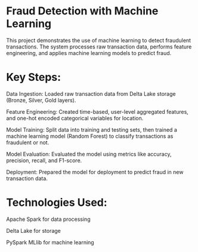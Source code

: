 # Fraud Detection with Machine Learning
This project demonstrates the use of machine learning to detect fraudulent transactions. The system processes raw transaction data, performs feature engineering, and applies machine learning models to predict fraud.

# Key Steps:
Data Ingestion: Loaded raw transaction data from Delta Lake storage (Bronze, Silver, Gold layers).

Feature Engineering: Created time-based, user-level aggregated features, and one-hot encoded categorical variables for location.

Model Training: Split data into training and testing sets, then trained a machine learning model (Random Forest) to classify transactions as fraudulent or not.

Model Evaluation: Evaluated the model using metrics like accuracy, precision, recall, and F1-score.

Deployment: Prepared the model for deployment to predict fraud in new transaction data.

# Technologies Used:
Apache Spark for data processing

Delta Lake for storage

PySpark MLlib for machine learning
